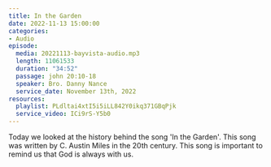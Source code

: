 ```yaml
---
title: In the Garden
date: 2022-11-13 15:00:00
categories:
- Audio
episode:
  media: 20221113-bayvista-audio.mp3
  length: 11061533
  duration: "34:52"
  passage: john 20:10-18
  speaker: Bro. Danny Nance
  service_date: November 13th, 2022
resources:
  playlist: PLdltai4xtI5i5iLL842Y0ikq371GBqPjk
  service_video: ICi9rS-Y5b0
---
```

Today we looked at the history behind the song 'In the Garden'. This song was written by C. Austin Miles in the 20th century. This song is important to remind us that God is always with us.
